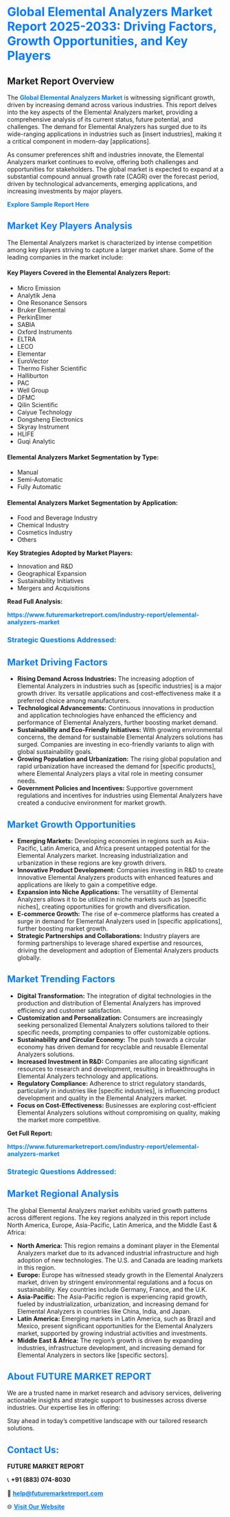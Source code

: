 <h1 style="color: #007BFF;">Global Elemental Analyzers Market Report 2025-2033: Driving Factors, Growth Opportunities, and Key Players</h1>

<section id="overview">
<h2>Market Report Overview</h2>
<p>The <a href="https://www.futuremarketreport.com/industry-report/elemental-analyzers-market" style="color: #007BFF; text-decoration: none;"><strong>Global Elemental Analyzers Market</strong></a> is witnessing significant growth, driven by increasing demand across various industries. This report delves into the key aspects of the Elemental Analyzers market, providing a comprehensive analysis of its current status, future potential, and challenges. The demand for Elemental Analyzers has surged due to its wide-ranging applications in industries such as [insert industries], making it a critical component in modern-day [applications].</p>
<p>As consumer preferences shift and industries innovate, the Elemental Analyzers market continues to evolve, offering both challenges and opportunities for stakeholders. The global market is expected to expand at a substantial compound annual growth rate (CAGR) over the forecast period, driven by technological advancements, emerging applications, and increasing investments by major players.</p>
</section>

<section id="overview">
<p><a href="https://www.futuremarketreport.com/request-sample/reportId=106221" style="color: #007BFF; text-decoration: none;"><strong>Explore Sample Report Here</strong></a></p>
</section>

<section id="key-players">
<h2 style="color: #007BFF;">Market Key Players Analysis</h2>
<p>The Elemental Analyzers market is characterized by intense competition among key players striving to capture a larger market share. Some of the leading companies in the market include:</p>
<h4>Key Players Covered in the Elemental Analyzers Report:</h4>
<ul><li>Micro Emission</li><li>Analytik Jena</li><li>One Resonance Sensors</li><li>Bruker Elemental</li><li>PerkinElmer</li><li>SABIA</li><li>Oxford Instruments</li><li>ELTRA</li><li>LECO</li><li>Elementar</li><li>EuroVector</li><li>Thermo Fisher Scientific</li><li>Halliburton</li><li>PAC</li><li>Well Group</li><li>DFMC</li><li>Qilin Scientific</li><li>Caiyue Technology</li><li>Dongsheng Electronics</li><li>Skyray Instrument</li><li>HLIFE</li><li>Guqi Analytic</li></ul>
<h4>Elemental Analyzers Market Segmentation by Type:</h4>
<ul><li>Manual</li><li>Semi-Automatic</li><li>Fully Automatic</li></ul>

<h4>Elemental Analyzers Market Segmentation by Application:</h4>
<ul><li>Food and Beverage Industry</li><li>Chemical Industry</li><li>Cosmetics Industry</li><li>Others</li></ul>
<p><strong>Key Strategies Adopted by Market Players:</strong></p>
<ul>
<li>Innovation and R&D</li>
<li>Geographical Expansion</li>
<li>Sustainability Initiatives</li>
<li>Mergers and Acquisitions</li>
</ul>
</section>

<section>
<p><strong>Read Full Analysis: </strong></p><a href="https://www.futuremarketreport.com/industry-report/elemental-analyzers-market" style="color: #007BFF; text-decoration: none;"><strong>https://www.futuremarketreport.com/industry-report/elemental-analyzers-market</strong></a>
<h3 style="color: #007BFF;">Strategic Questions Addressed:</h3>
</section>

<section id="driving-factors">
<h2 style="color: #007BFF;">Market Driving Factors</h2>
<ul>
<li><strong>Rising Demand Across Industries:</strong> The increasing adoption of Elemental Analyzers in industries such as [specific industries] is a major growth driver. Its versatile applications and cost-effectiveness make it a preferred choice among manufacturers.</li>
<li><strong>Technological Advancements:</strong> Continuous innovations in production and application technologies have enhanced the efficiency and performance of Elemental Analyzers, further boosting market demand.</li>
<li><strong>Sustainability and Eco-Friendly Initiatives:</strong> With growing environmental concerns, the demand for sustainable Elemental Analyzers solutions has surged. Companies are investing in eco-friendly variants to align with global sustainability goals.</li>
<li><strong>Growing Population and Urbanization:</strong> The rising global population and rapid urbanization have increased the demand for [specific products], where Elemental Analyzers plays a vital role in meeting consumer needs.</li>
<li><strong>Government Policies and Incentives:</strong> Supportive government regulations and incentives for industries using Elemental Analyzers have created a conducive environment for market growth.</li>
</ul>
</section>

<section id="growth-opportunities">
<h2 style="color: #007BFF;">Market Growth Opportunities</h2>
<ul>
<li><strong>Emerging Markets:</strong> Developing economies in regions such as Asia-Pacific, Latin America, and Africa present untapped potential for the Elemental Analyzers market. Increasing industrialization and urbanization in these regions are key growth drivers.</li>
<li><strong>Innovative Product Development:</strong> Companies investing in R&D to create innovative Elemental Analyzers products with enhanced features and applications are likely to gain a competitive edge.</li>
<li><strong>Expansion into Niche Applications:</strong> The versatility of Elemental Analyzers allows it to be utilized in niche markets such as [specific niches], creating opportunities for growth and diversification.</li>
<li><strong>E-commerce Growth:</strong> The rise of e-commerce platforms has created a surge in demand for Elemental Analyzers used in [specific applications], further boosting market growth.</li>
<li><strong>Strategic Partnerships and Collaborations:</strong> Industry players are forming partnerships to leverage shared expertise and resources, driving the development and adoption of Elemental Analyzers products globally.</li>
</ul>
</section>

<section id="trending-factors">
<h2 style="color: #007BFF;">Market Trending Factors</h2>
<ul>
<li><strong>Digital Transformation:</strong> The integration of digital technologies in the production and distribution of Elemental Analyzers has improved efficiency and customer satisfaction.</li>
<li><strong>Customization and Personalization:</strong> Consumers are increasingly seeking personalized Elemental Analyzers solutions tailored to their specific needs, prompting companies to offer customizable options.</li>
<li><strong>Sustainability and Circular Economy:</strong> The push towards a circular economy has driven demand for recyclable and reusable Elemental Analyzers solutions.</li>
<li><strong>Increased Investment in R&D:</strong> Companies are allocating significant resources to research and development, resulting in breakthroughs in Elemental Analyzers technology and applications.</li>
<li><strong>Regulatory Compliance:</strong> Adherence to strict regulatory standards, particularly in industries like [specific industries], is influencing product development and quality in the Elemental Analyzers market.</li>
<li><strong>Focus on Cost-Effectiveness:</strong> Businesses are exploring cost-efficient Elemental Analyzers solutions without compromising on quality, making the market more competitive.</li>
</ul>
</section>

<section>
<p><strong>Get Full Report: </strong></p><a href="https://www.futuremarketreport.com/industry-report/elemental-analyzers-market" style="color: #007BFF; text-decoration: none;"><strong>https://www.futuremarketreport.com/industry-report/elemental-analyzers-market</strong></a>
<h3 style="color: #007BFF;">Strategic Questions Addressed:</h3>
</section>


<section id="regional-analysis">
<h2 style="color: #007BFF;">Market Regional Analysis</h2>
<p>The global Elemental Analyzers market exhibits varied growth patterns across different regions. The key regions analyzed in this report include North America, Europe, Asia-Pacific, Latin America, and the Middle East & Africa:</p>
<ul>
<li><strong>North America:</strong> This region remains a dominant player in the Elemental Analyzers market due to its advanced industrial infrastructure and high adoption of new technologies. The U.S. and Canada are leading markets in this region.</li>
<li><strong>Europe:</strong> Europe has witnessed steady growth in the Elemental Analyzers market, driven by stringent environmental regulations and a focus on sustainability. Key countries include Germany, France, and the U.K.</li>
<li><strong>Asia-Pacific:</strong> The Asia-Pacific region is experiencing rapid growth, fueled by industrialization, urbanization, and increasing demand for Elemental Analyzers in countries like China, India, and Japan.</li>
<li><strong>Latin America:</strong> Emerging markets in Latin America, such as Brazil and Mexico, present significant opportunities for the Elemental Analyzers market, supported by growing industrial activities and investments.</li>
<li><strong>Middle East & Africa:</strong> The region’s growth is driven by expanding industries, infrastructure development, and increasing demand for Elemental Analyzers in sectors like [specific sectors].</li>
</ul>
</section>

<footer>
<h2 style="color: #007BFF;">About FUTURE MARKET REPORT</h2>
<p>We are a trusted name in market research and advisory services, delivering actionable insights and strategic support to businesses across diverse industries. Our expertise lies in offering:</p>

<p>Stay ahead in today’s competitive landscape with our tailored research solutions.</p>

<h2 style="color: #007BFF;">Contact Us:</h2>
<p><strong>FUTURE MARKET REPORT</strong></p>
<p>📞 <strong>+91 (883) 074-8030</strong></p>
<p>📧 <strong><a href="mailto:help@futuremarketreport.com" style="color: #007BFF;">help@futuremarketreport.com</a></strong></p>
<p>🌐 <strong><a href="https://www.futuremarketreport.com/" style="color: #007BFF;">Visit Our Website</a></strong></p>
</footer>